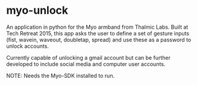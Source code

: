 # myo-unlock
An application in python for the Myo armband from Thalmic Labs. Built at Tech Retreat 2015, this app asks the user to define a set of gesture inputs (fist, wavein, waveout, doubletap, spread) and use these as a password to unlock accounts. <br/>


Currently capable of unlocking a gmail account but can be further developed to include social media and computer user accounts. 
<br/>


NOTE: Needs the Myo-SDK installed to run. 
